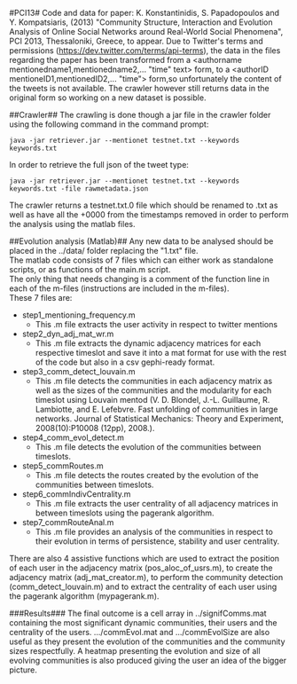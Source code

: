 #PCI13#
Code and data for paper: K. Konstantinidis, S. Papadopoulos and Y. Kompatsiaris, (2013) "Community Structure, Interaction and Evolution Analysis of Online Social Networks around Real-World Social Phenomena", PCI 2013, Thessaloniki, Greece, to appear.
Due to Twitter's terms and permissions (https://dev.twitter.com/terms/api-terms), the data in the files regarding the paper has been transformed from a <authorname mentionedname1,mentionedname2,... "time" text>  form, to a <authorID mentioneID1,mentionedID2,... "time">  form,so unfortunately the content of the tweets is not available. The crawler however still returns data in the original form so working on a new dataset is possible.

##Crawler##
The crawling is done though a jar file in the crawler folder using the following command in the command prompt:

    java -jar retriever.jar --mentionet testnet.txt --keywords keywords.txt

In order to retrieve the full json of the tweet type:

    java -jar retriever.jar --mentionet testnet.txt --keywords keywords.txt -file rawmetadata.json  
The crawler returns a testnet.txt.0 file which should be renamed to <increasing number>.txt as well as have all the +0000 from the timestamps removed in order to perform the analysis using the matlab files.

##Evolution analysis (Matlab)##
Any new data to be analysed should be placed in the ../data/ folder replacing the "1.txt" file.  
The matlab code consists of 7 files which can either work as standalone scripts, or as functions of the main.m script.  
The only thing that needs changing is a comment of the function line in each of the m-files (instructions are included in the m-files).  
These 7 files are:  
* step1_mentioning_frequency.m  
	- This .m file extracts the user activity in respect to twitter mentions  
* step2_dyn_adj_mat_wr.m  
	- This .m file extracts the dynamic adjacency matrices for each respective timeslot and save it into a mat format for use with the rest of the code but also in a csv gephi-ready format.
* step3_comm_detect_louvain.m  
	- This .m file detects the communities in each adjacency matrix as well as the sizes of the 	communities and the modularity for each timeslot using Louvain mentod (V. D. Blondel, J.-L. 	Guillaume, R. Lambiotte, and E. Lefebvre. Fast unfolding of communities in large networks. Journal of Statistical Mechanics: Theory and Experiment, 2008(10):P10008 (12pp), 2008.).
* step4_comm_evol_detect.m  
	- This .m file detects the evolution of the communities between timeslots.
* step5_commRoutes.m  
	- This .m file detects the routes created by the evolution of the communities between timeslots.
* step6_commIndivCentrality.m  
	- This .m file extracts the user centrality of all adjacency matrices in between timeslots using the pagerank algorithm.
* step7_commRouteAnal.m  
	- This .m file provides an analysis of the communities in respect to their evolution in terms of persistence, stability and user centrality.

There are also 4 assistive functions which are used to extract the position of each user in the adjacency matrix (pos_aloc_of_usrs.m), to create the adjacency matrix (adj_mat_creator.m), to perform the community detection (comm_detect_louvain.m) and to extract the centrality of each user using the pagerank algorithm (mypagerank.m).

###Results###
The final outcome is a cell array in ../signifComms.mat containing the most significant dynamic communities, their users and the centrality of the users.
.../commEvol.mat and .../commEvolSize are also useful as they present the evolution of the communities and the community sizes respectfully.
A heatmap presenting the evolution and size of all evolving communities is also produced giving the user an idea of the bigger picture.

